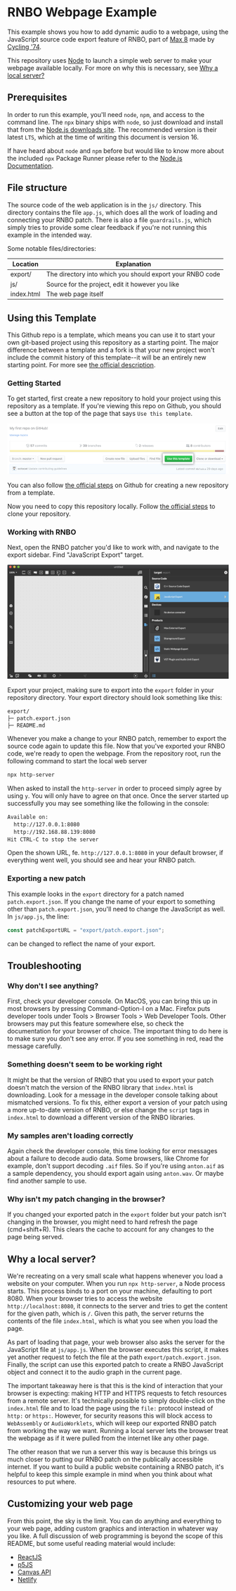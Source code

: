 # RNBO Webpage Example

This example shows you how to add dynamic audio to a webpage, using the JavaScript source code export feature of RNBO, part of [Max 8](https://cycling74.com/products/max) made by [Cycling '74](https://cycling74.com).

This repository uses [Node](https://nodejs.org/en/) to launch a simple web server to make your webpage available locally. For more on why this is necessary, see [Why a local server?](#why-a-local-server)

## Prerequisites

In order to run this example, you'll need `node`, `npm`, and access to the command line. The `npx` binary ships with `node`, so just download and install that from the [Node.js downloads site](https://nodejs.org/en/download/). The recommended version is their latest `LTS`, which at the time of writing this document is version 16.

If have heard about `node` and `npm` before but would like to know more about the included `npx` Package Runner please refer to the [Node.js Documentation](https://nodejs.dev/learn/the-npx-nodejs-package-runner).

## File structure

The source code of the web application is in the `js/` directory. This directory contains the file `app.js`, which does all the work of loading and connecting your RNBO patch. There is also a file `guardrails.js`, which simply tries to provide some clear feedback if you're not running this example in the intended way.

Some notable files/directories:

| Location                          | Explanation   |
| --------------------------------- | ------------- |
| export/                           | The directory into which you should export your RNBO code |
| js/                               | Source for the project, edit it however you like |
| index.html                        | The web page itself |

## Using this Template

This Github repo is a template, which means you can use it to start your own git-based project using this repository as a starting point. The major difference between a template and a fork is that your new project won't include the commit history of this template--it will be an entirely new starting point. For more see [the official description](https://docs.github.com/en/repositories/creating-and-managing-repositories/creating-a-repository-from-a-template).

### Getting Started

To get started, first create a new repository to hold your project using this repository as a template. If you're viewing this repo on Github, you should see a button at the top of the page that says `Use this template`. 

![Use this template button](./img/use-this-template-button.png)

You can also follow [the official steps](https://docs.github.com/en/repositories/creating-and-managing-repositories/creating-a-repository-from-a-template) on Github for creating a new repository from a template.

Now you need to copy this repository locally. Follow [the official steps](https://docs.github.com/en/repositories/creating-and-managing-repositories/cloning-a-repository) to clone your repository.

### Working with RNBO

Next, open the RNBO patcher you'd like to work with, and navigate to the export sidebar. Find "JavaScript Export" target.

![JavaScript source code export in the sidebar](./img/js-export-location.png)

Export your project, making sure to export into the `export` folder in your repository directory. Your export directory should look something like this:

```
export/
├─ patch.export.json
├─ README.md
```

Whenever you make a change to your RNBO patch, remember to export the source code again to update this file. Now that you've exported your RNBO code, we're ready to open the webpage. From the repository root, run the following command to start the local web server

```sh
npx http-server
```

When asked to install the `http-server` in order to proceed simply agree by using `y`. You will only have to agree on that once.
Once the server started up successfully you may see something like the following in the console:

```sh
Available on:
  http://127.0.0.1:8080
  http://192.168.88.139:8080
Hit CTRL-C to stop the server
```
Open the shown URL, fe. `http://127.0.0.1:8080` in your default browser, if everything went well, you should see and hear your RNBO patch.

### Exporting a new patch

This example looks in the `export` directory for a patch named `patch.export.json`. If you change the name of your export to something other than `patch.export.json`, you'll need to change the JavaScript as well. In `js/app.js`, the line:

```js
const patchExportURL = "export/patch.export.json";
```

can be changed to reflect the name of your export.

## Troubleshooting

### Why don't I see anything?

First, check your developer console. On MacOS, you can bring this up in most browsers by pressing Command-Option-I on a Mac. Firefox puts developer tools under Tools > Browser Tools > Web Developer Tools. Other browsers may put this feature somewhere else, so check the documentation for your browser of choice. The important thing to do here is to make sure you don't see any error. If you see something in red, read the message carefully.

### Something doesn't seem to be working right

It might be that the version of RNBO that you used to export your patch doesn't match the version of the RNBO library that `index.html` is downloading. Look for a message in the developer console talking about mismatched versions. To fix this, either export a version of your patch using a more up-to-date version of RNBO, or else change the `script` tags in `index.html` to download a different version of the RNBO libraries.

### My samples aren't loading correctly

Again check the developer console, this time looking for error messages about a failure to decode audio data. Some browsers, like Chrome for example, don't support decoding `.aif` files. So if you're using `anton.aif` as a sample dependency, you should export again using `anton.wav`. Or maybe find another sample to use.

### Why isn't my patch changing in the browser?

If you changed your exported patch in the `export` folder but your patch isn't changing in the browser, you might need to hard refresh the page (cmd+shift+R). This clears the cache to account for any changes to the page being served.

## Why a local server?
We're recreating on a very small scale what happens whenever you load a website on your computer. When you run `npx http-server`, a Node process starts. This process binds to a port on your machine, defaulting to port 8080. When your browser tries to access the website `http://localhost:8080`, it connects to the server and tries to get the content for the given path, which is `/`. Given this path, the server returns the contents of the file `index.html`, which is what you see when you load the page.

As part of loading that page, your web browser also asks the server for the JavaScript file at `js/app.js`. When the browser executes this script, it makes yet another request to fetch the file at the path `export/patch.export.json`. Finally, the script can use this exported patch to create a RNBO JavaScript object and connect it to the audio graph in the current page.

The important takeaway here is that this is the kind of interaction that your browser is expecting: making HTTP and HTTPS requests to fetch resources from a remote server. It's technically possible to simply double-click on the `index.html` file and to load the page using the `file:` protocol instead of `http:` or `https:`. However, for security reasons this will block access to `WebAssembly` or `AudioWorklets`, which will keep our exported RNBO patch from working the way we want. Running a local server lets the browser treat the webpage as if it were pulled from the internet like any other page.

The other reason that we run a server this way is because this brings us much closer to putting our RNBO patch on the publically accessible internet. If you want to build a public website containing a RNBO patch, it's helpful to keep this simple example in mind when you think about what resources to put where.

## Customizing your web page

From this point, the sky is the limit. You can do anything and everything to your web page, adding custom graphics and interaction in whatever way you like. A full discussion of web programming is beyond the scope of this README, but some useful reading material would include:

- [ReactJS](https://reactjs.org/)
- [p5JS](https://p5js.org/)
- [Canvas API](https://developer.mozilla.org/en-US/docs/Web/API/Canvas_API/Tutorial)
- [Netlify](https://www.netlify.com/)
